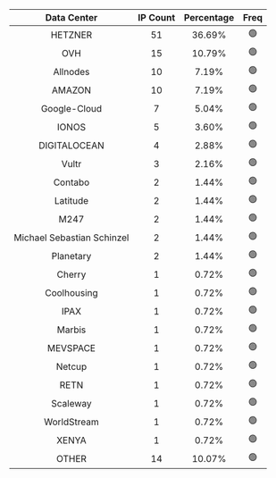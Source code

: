 | Data Center | IP Count | Percentage | Freq |
|:------------:|:--------:|:-----------:|:-----:|
| HETZNER | 51 | 36.69% | 🟢 |
| OVH | 15 | 10.79% | 🟢 |
| Allnodes | 10 | 7.19% | 🟢 |
| AMAZON | 10 | 7.19% | 🟢 |
| Google-Cloud | 7 | 5.04% | 🟢 |
| IONOS | 5 | 3.60% | 🟢 |
| DIGITALOCEAN | 4 | 2.88% | 🟢 |
| Vultr | 3 | 2.16% | 🟢 |
| Contabo | 2 | 1.44% | 🟢 |
| Latitude | 2 | 1.44% | 🟢 |
| M247 | 2 | 1.44% | 🟢 |
| Michael Sebastian Schinzel | 2 | 1.44% | 🟢 |
| Planetary | 2 | 1.44% | 🟢 |
| Cherry | 1 | 0.72% | 🟢 |
| Coolhousing | 1 | 0.72% | 🟢 |
| IPAX | 1 | 0.72% | 🟢 |
| Marbis | 1 | 0.72% | 🟢 |
| MEVSPACE | 1 | 0.72% | 🟢 |
| Netcup | 1 | 0.72% | 🟢 |
| RETN | 1 | 0.72% | 🟢 |
| Scaleway | 1 | 0.72% | 🟢 |
| WorldStream | 1 | 0.72% | 🟢 |
| XENYA | 1 | 0.72% | 🟢 |
| OTHER | 14 | 10.07% | 🟢 |